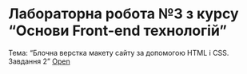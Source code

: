 # Лабораторна робота №3 з курсу “Основи Front-end технологій” 
Тема: “Блочна верстка макету сайту за допомогою HTML і CSS. Завдання 2”
[Open](https://masedko.github.io/basicfe/lab3.2/)
